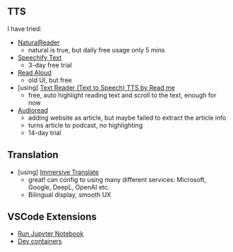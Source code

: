 ## TTS

I have tried:
- [NaturalReader](https://chrome.google.com/webstore/detail/naturalreader-ai-text-to/kohfgcgbkjodfcfkcackpagifgbcmimk/)
  - natural is true, but daily free usage only 5 mins
- [Speechify Text](https://chrome.google.com/webstore/detail/speechify-text-to-speech/ljflmlehinmoeknoonhibbjpldiijjmm/)
  - 3-day free trial
- [Read Aloud](https://chrome.google.com/webstore/detail/read-aloud-a-text-to-spee/hdhinadidafjejdhmfkjgnolgimiaplp/)
  - old UI, but free
- [using] [Text Reader (Text to Speech) TTS by Read me](https://chrome.google.com/webstore/detail/text-reader-text-to-speec/npdkkcjlmhcnnaoobfdjndibfkkhhdfn/)
  - free, auto highlight reading text and scroll to the text, enough for now
- [Audioread](https://chrome.google.com/webstore/detail/audioread-ultra-realistic/fblchjbbkkaoobkhhbloehgkpdlomido)
  - adding website as article, but maybe failed to extract the article info
  - turns article to podcast, no highlighting
  - 14-day trial

## Translation

- [using] [Immersive Translate](https://chrome.google.com/webstore/detail/immersive-translate/bpoadfkcbjbfhfodiogcnhhhpibjhbnh)
  - great! can config to using many different services: Microsoft, Google, DeepL, OpenAI etc.
  - Bilingual display, smooth UX


## VSCode Extensions

- [Run Jupyter Notebook](https://code.visualstudio.com/docs/datascience/jupyter-notebooks/?WT.mc_id=stud-42125-dmitryso)
- [Dev containers](https://marketplace.visualstudio.com/items?itemName=ms-vscode-remote.remote-containers)
